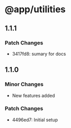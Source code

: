 # @app/utilities

## 1.1.1

### Patch Changes

- 3417fd8: sumary for docs

## 1.1.0

### Minor Changes

- New features added

### Patch Changes

- 4496ed7: Initial setup

